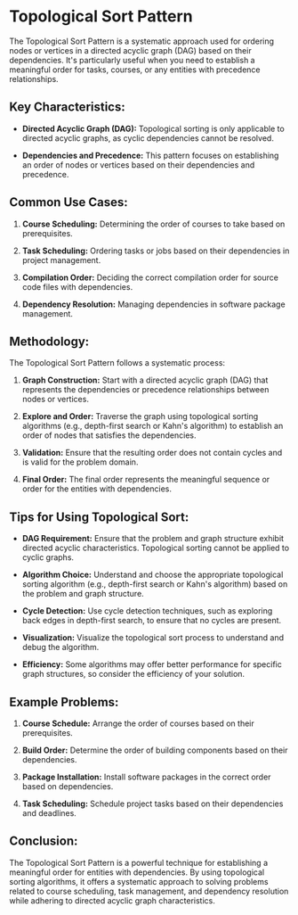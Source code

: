 # Topological Sort Pattern

The Topological Sort Pattern is a systematic approach used for ordering nodes or vertices in a directed acyclic graph (DAG) based on their dependencies. It's particularly useful when you need to establish a meaningful order for tasks, courses, or any entities with precedence relationships.

## Key Characteristics:

- **Directed Acyclic Graph (DAG):** Topological sorting is only applicable to directed acyclic graphs, as cyclic dependencies cannot be resolved.

- **Dependencies and Precedence:** This pattern focuses on establishing an order of nodes or vertices based on their dependencies and precedence.

## Common Use Cases:

1. **Course Scheduling:** Determining the order of courses to take based on prerequisites.

2. **Task Scheduling:** Ordering tasks or jobs based on their dependencies in project management.

3. **Compilation Order:** Deciding the correct compilation order for source code files with dependencies.

4. **Dependency Resolution:** Managing dependencies in software package management.

## Methodology:

The Topological Sort Pattern follows a systematic process:

1. **Graph Construction:** Start with a directed acyclic graph (DAG) that represents the dependencies or precedence relationships between nodes or vertices.

2. **Explore and Order:** Traverse the graph using topological sorting algorithms (e.g., depth-first search or Kahn's algorithm) to establish an order of nodes that satisfies the dependencies.

3. **Validation:** Ensure that the resulting order does not contain cycles and is valid for the problem domain.

4. **Final Order:** The final order represents the meaningful sequence or order for the entities with dependencies.

## Tips for Using Topological Sort:

- **DAG Requirement:** Ensure that the problem and graph structure exhibit directed acyclic characteristics. Topological sorting cannot be applied to cyclic graphs.

- **Algorithm Choice:** Understand and choose the appropriate topological sorting algorithm (e.g., depth-first search or Kahn's algorithm) based on the problem and graph structure.

- **Cycle Detection:** Use cycle detection techniques, such as exploring back edges in depth-first search, to ensure that no cycles are present.

- **Visualization:** Visualize the topological sort process to understand and debug the algorithm.

- **Efficiency:** Some algorithms may offer better performance for specific graph structures, so consider the efficiency of your solution.

## Example Problems:

1. **Course Schedule:** Arrange the order of courses based on their prerequisites.

2. **Build Order:** Determine the order of building components based on their dependencies.

3. **Package Installation:** Install software packages in the correct order based on dependencies.

4. **Task Scheduling:** Schedule project tasks based on their dependencies and deadlines.

## Conclusion:

The Topological Sort Pattern is a powerful technique for establishing a meaningful order for entities with dependencies. By using topological sorting algorithms, it offers a systematic approach to solving problems related to course scheduling, task management, and dependency resolution while adhering to directed acyclic graph characteristics.
